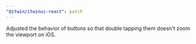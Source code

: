 ```yaml
---
"@itwin/itwinui-react": patch
---
```


Adjusted the behavior of buttons so that double tapping them doesn't zoom the viewport on iOS.
